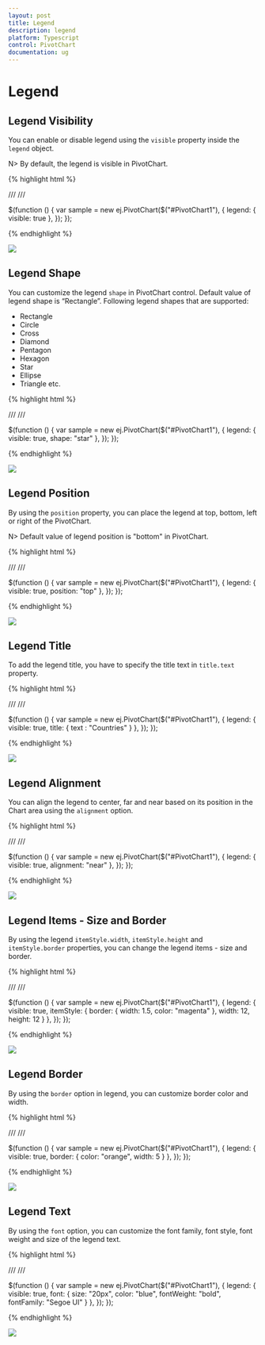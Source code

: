 ```yaml
---
layout: post
title: Legend
description: legend
platform: Typescript
control: PivotChart
documentation: ug
---
```


# Legend

## Legend Visibility

You can enable or disable legend using the `visible` property inside the `legend` object.

N> By default, the legend is visible in PivotChart.

{% highlight html %}

/// <reference path="jquery.d.ts" />
/// <reference path="ej.web.all.d.ts" />

$(function () {
    var sample = new ej.PivotChart($("#PivotChart1"), { 
		legend: { 
			visible: true 
		},
	});
});

{% endhighlight %}

![](Legend_images/Legend_img1.png) 

## Legend Shape
You can customize the legend `shape` in PivotChart control. Default value of legend shape is “Rectangle”. Following legend shapes that are supported:

* Rectangle
* Circle
* Cross
* Diamond
* Pentagon
* Hexagon
* Star
* Ellipse
* Triangle etc.

{% highlight html %}

/// <reference path="jquery.d.ts" />
/// <reference path="ej.web.all.d.ts" />

$(function () {
    var sample = new ej.PivotChart($("#PivotChart1"), { 
		legend: {
            visible: true,
            shape: "star"
        },
	});
});

{% endhighlight %}

![](Legend_images/Legend_img2.png) 

## Legend Position
By using the `position` property, you can place the legend at top, bottom, left or right of the PivotChart. 

N> Default value of legend position is "bottom" in PivotChart.

{% highlight html %}

/// <reference path="jquery.d.ts" />
/// <reference path="ej.web.all.d.ts" />

$(function () {
    var sample = new ej.PivotChart($("#PivotChart1"), { 
        legend: {
            visible: true,
            position: "top"
        },
	});
});

{% endhighlight %}

![](Legend_images/Legend_img3.png) 

## Legend Title
To add the legend title, you have to specify the title text in `title.text` property.

{% highlight html %}

/// <reference path="jquery.d.ts" />
/// <reference path="ej.web.all.d.ts" />

$(function () {
    var sample = new ej.PivotChart($("#PivotChart1"), { 
        legend: {
            visible: true,
            title: {
                text : "Countries"
            }
        },
	});
});

{% endhighlight %}

![](Legend_images/Legend_img4.png) 

## Legend Alignment
You can align the legend to center, far and near based on its position in the Chart area using the `alignment` option.
 
{% highlight html %}

/// <reference path="jquery.d.ts" />
/// <reference path="ej.web.all.d.ts" />

$(function () {
    var sample = new ej.PivotChart($("#PivotChart1"), { 
        legend: {
            visible: true,
            alignment: "near"
        },
	});
});

{% endhighlight %}

![](Legend_images/Legend_img5.png)

## Legend Items - Size and Border
By using the legend `itemStyle.width`, `itemStyle.height` and `itemStyle.border` properties, you can change the legend items - size and border.

{% highlight html %}

/// <reference path="jquery.d.ts" />
/// <reference path="ej.web.all.d.ts" />

$(function () {
    var sample = new ej.PivotChart($("#PivotChart1"), { 
        legend: {
            visible: true,
            itemStyle: {
                border: {
                    width: 1.5,
                    color: "magenta"
                },
                width: 12,
                height: 12
            }
        },
	});
});

{% endhighlight %}

![](Legend_images/Legend_img6.png)
 
## Legend Border
By using the `border` option in legend, you can customize border color and width.

{% highlight html %}

/// <reference path="jquery.d.ts" />
/// <reference path="ej.web.all.d.ts" />

$(function () {
    var sample = new ej.PivotChart($("#PivotChart1"), { 
        legend: {
            visible: true,
            border: {
                color: "orange",
                width: 5
            }
        },
	});
});

{% endhighlight %}

![](Legend_images/Legend_img7.png)

## Legend Text
By using the `font` option, you can customize the font family, font style, font weight and size of the legend text. 

{% highlight html %}

/// <reference path="jquery.d.ts" />
/// <reference path="ej.web.all.d.ts" />

$(function () {
    var sample = new ej.PivotChart($("#PivotChart1"), { 
        legend: {
            visible: true,
            font: {
                size: "20px",
                color: "blue",
                fontWeight: "bold",
                fontFamily: "Segoe UI"
            }
        },
	});
});

{% endhighlight %}

![](Legend_images/Legend_img8.png)